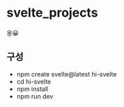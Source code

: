 # svelte_projects

옹😀

## 구성

- npm create svelte@latest hi-svelte
- cd hi-svelte
- npm install
- npm run dev
